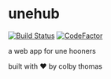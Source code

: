 # unehub

[![Build Status](https://api.travis-ci.org/coloradocolby/unehub.svg?branch=master)](https://travis-ci.org/coloradocolby/unehub)
[![CodeFactor](https://www.codefactor.io/repository/github/coloradocolby/unehub/badge)](https://www.codefactor.io/repository/github/coloradocolby/unehub)

a web app for une hooners

built with ❤️ by colby thomas
